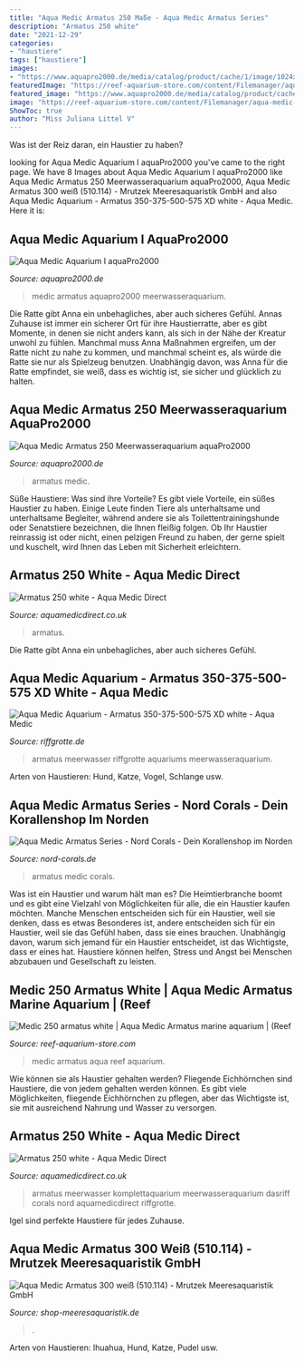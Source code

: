 ```yaml
---
title: "Aqua Medic Armatus 250 Maße - Aqua Medic Armatus Series"
description: "Armatus 250 white"
date: "2021-12-29"
categories:
- "haustiere"
tags: ["haustiere"]
images:
- "https://www.aquapro2000.de/media/catalog/product/cache/1/image/1024x/c657acbaa43513bfcb392d597dba2b11/a/r/armatus_series_15253499390_448x448.png"
featuredImage: "https://reef-aquarium-store.com/content/Filemanager/aqua-medic-armatus-tabel-vergelijking.png_January-9-2021-834am.png"
featured_image: "https://www.aquapro2000.de/media/catalog/product/cache/1/small_image/210x/f29f3e29acca8431c801e73b58d81ddc/a/r/armatus-400.jpg"
image: "https://reef-aquarium-store.com/content/Filemanager/aqua-medic-armatus-tabel-vergelijking.png_January-9-2021-834am.png"
ShowToc: true
author: "Miss Juliana Littel V"
---
```



Was ist der Reiz daran, ein Haustier zu haben?

	

		
looking for Aqua Medic Aquarium I aquaPro2000 you've came to the right page. We have 8 Images about Aqua Medic Aquarium I aquaPro2000 like Aqua Medic Armatus 250 Meerwasseraquarium aquaPro2000, Aqua Medic Armatus 300 weiß (510.114) - Mrutzek Meeresaquaristik GmbH and also Aqua Medic Aquarium - Armatus 350-375-500-575 XD white - Aqua Medic. Here it is:
		
    
## Aqua Medic Aquarium I AquaPro2000

<img loading=lazy src="https://www.aquapro2000.de/media/catalog/product/cache/1/small_image/210x/f29f3e29acca8431c801e73b58d81ddc/a/r/armatus-400.jpg" onerror="this.onerror=null;this.src='https://tse3.mm.bing.net/th?id=OIP.H5_DFhAC6BMAMLUmWuCeuAAAAA&amp;pid=15.1';" alt="Aqua Medic Aquarium I aquaPro2000">

_Source: aquapro2000.de_

>medic armatus aquapro2000 meerwasseraquarium. 

	

Die Ratte gibt Anna ein unbehagliches, aber auch sicheres Gefühl.
Annas Zuhause ist immer ein sicherer Ort für ihre Haustierratte, aber es gibt Momente, in denen sie nicht anders kann, als sich in der Nähe der Kreatur unwohl zu fühlen. Manchmal muss Anna Maßnahmen ergreifen, um der Ratte nicht zu nahe zu kommen, und manchmal scheint es, als würde die Ratte sie nur als Spielzeug benutzen. Unabhängig davon, was Anna für die Ratte empfindet, sie weiß, dass es wichtig ist, sie sicher und glücklich zu halten.

    
## Aqua Medic Armatus 250 Meerwasseraquarium AquaPro2000

<img loading=lazy src="https://www.aquapro2000.de/media/catalog/product/cache/1/image/1024x/c657acbaa43513bfcb392d597dba2b11/a/r/armatus_series_15253499390_448x448.png" onerror="this.onerror=null;this.src='https://tse2.mm.bing.net/th?id=OIP.s0zf7Q9B_NrpbyaLAy5qGQAAAA&amp;pid=15.1';" alt="Aqua Medic Armatus 250 Meerwasseraquarium aquaPro2000">

_Source: aquapro2000.de_

>armatus medic. 

	

Süße Haustiere: Was sind ihre Vorteile?
Es gibt viele Vorteile, ein süßes Haustier zu haben. Einige Leute finden Tiere als unterhaltsame und unterhaltsame Begleiter, während andere sie als Toilettentrainingshunde oder Senatstiere bezeichnen, die Ihnen fleißig folgen. Ob Ihr Haustier reinrassig ist oder nicht, einen pelzigen Freund zu haben, der gerne spielt und kuschelt, wird Ihnen das Leben mit Sicherheit erleichtern.

    
## Armatus 250 White - Aqua Medic Direct

<img loading=lazy src="https://aquamedicdirect.co.uk/wp-content/uploads/2019/02/510.014_M.png" onerror="this.onerror=null;this.src='https://tse2.mm.bing.net/th?id=OIP.7QfRGNGHou8i7hhdNW44egHaMF&amp;pid=15.1';" alt="Armatus 250 white - Aqua Medic Direct">

_Source: aquamedicdirect.co.uk_

>armatus. 

	

Die Ratte gibt Anna ein unbehagliches, aber auch sicheres Gefühl.

    
## Aqua Medic Aquarium - Armatus 350-375-500-575 XD White - Aqua Medic

<img loading=lazy src="https://www.riffgrotte.de/media/catalog/product/cache/1/thumbnail/600x/c871486218f810da04ba4320b02f2f61/a/r/armatus_xd_5.jpg" onerror="this.onerror=null;this.src='https://tse4.mm.bing.net/th?id=OIP.P6pA8imTyD17Qgz3SywsVAHaHa&amp;pid=15.1';" alt="Aqua Medic Aquarium - Armatus 350-375-500-575 XD white - Aqua Medic">

_Source: riffgrotte.de_

>armatus meerwasser riffgrotte aquariums meerwasseraquarium. 

	

Arten von Haustieren: Hund, Katze, Vogel, Schlange usw.

    
## Aqua Medic Armatus Series - Nord Corals - Dein Korallenshop Im Norden

<img loading=lazy src="https://www.nord-corals.de/wp-content/uploads/2021/04/h_Armatusseries_15893812580-1536x929.jpg" onerror="this.onerror=null;this.src='https://tse1.mm.bing.net/th?id=OIP.WXoJxf0Bj8g5AajezG-LqQHaEe&amp;pid=15.1';" alt="Aqua Medic Armatus Series - Nord Corals - Dein Korallenshop im Norden">

_Source: nord-corals.de_

>armatus medic corals. 

	

Was ist ein Haustier und warum hält man es?
Die Heimtierbranche boomt und es gibt eine Vielzahl von Möglichkeiten für alle, die ein Haustier kaufen möchten. Manche Menschen entscheiden sich für ein Haustier, weil sie denken, dass es etwas Besonderes ist, andere entscheiden sich für ein Haustier, weil sie das Gefühl haben, dass sie eines brauchen. Unabhängig davon, warum sich jemand für ein Haustier entscheidet, ist das Wichtigste, dass er eines hat. Haustiere können helfen, Stress und Angst bei Menschen abzubauen und Gesellschaft zu leisten.

    
## Medic 250 Armatus White | Aqua Medic Armatus Marine Aquarium | (Reef

<img loading=lazy src="https://reef-aquarium-store.com/content/Filemanager/aqua-medic-armatus-tabel-vergelijking.png_January-9-2021-834am.png" onerror="this.onerror=null;this.src='https://tse4.mm.bing.net/th?id=OIP.T2j5ge0NijVkJ6LALHtSjwHaFX&amp;pid=15.1';" alt="Medic 250 armatus white | Aqua Medic Armatus marine aquarium | (Reef">

_Source: reef-aquarium-store.com_

>medic armatus aqua reef aquarium. 

	

Wie können sie als Haustier gehalten werden?
Fliegende Eichhörnchen sind Haustiere, die von jedem gehalten werden können. Es gibt viele Möglichkeiten, fliegende Eichhörnchen zu pflegen, aber das Wichtigste ist, sie mit ausreichend Nahrung und Wasser zu versorgen.

    
## Armatus 250 White - Aqua Medic Direct

<img loading=lazy src="https://aquamedicdirect.co.uk/wp-content/uploads/2019/02/510.014_6.png" onerror="this.onerror=null;this.src='https://tse1.mm.bing.net/th?id=OIP.C0MVEdhsYJ6elIxMTX0b_QHaE8&amp;pid=15.1';" alt="Armatus 250 white - Aqua Medic Direct">

_Source: aquamedicdirect.co.uk_

>armatus meerwasser komplettaquarium meerwasseraquarium dasriff corals nord aquamedicdirect riffgrotte. 

	

Igel sind perfekte Haustiere für jedes Zuhause.

    
## Aqua Medic Armatus 300 Weiß (510.114) - Mrutzek Meeresaquaristik GmbH

<img loading=lazy src="https://www.shop-meeresaquaristik.de/images/product_images/popup_images/21727_5.jpg" onerror="this.onerror=null;this.src='https://tse1.mm.bing.net/th?id=OIP.E7--Ri28g8_qHqcziUcvfwHaHa&amp;pid=15.1';" alt="Aqua Medic Armatus 300 weiß (510.114) - Mrutzek Meeresaquaristik GmbH">

_Source: shop-meeresaquaristik.de_

>. 

	

Arten von Haustieren: Ihuahua, Hund, Katze, Pudel usw.

